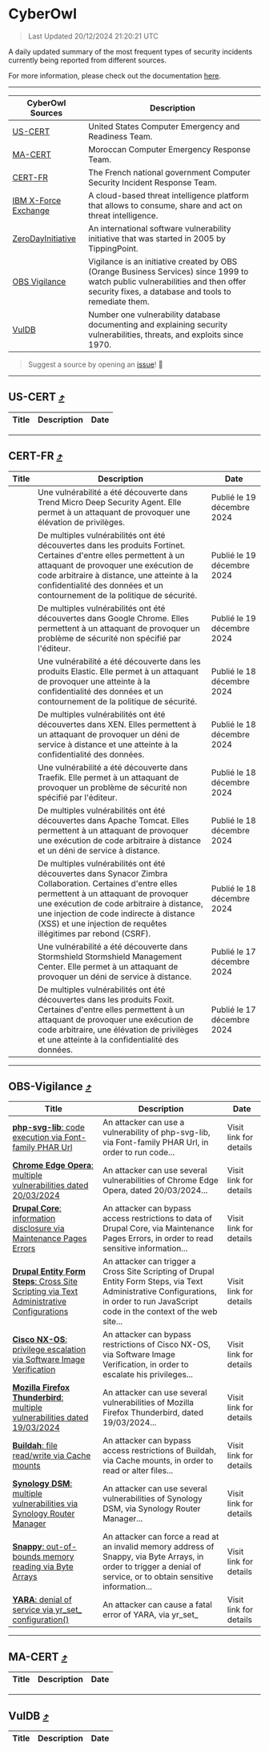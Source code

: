 
 <div id='top'></div>

# CyberOwl

 > Last Updated 20/12/2024 21:20:21 UTC
 
 A daily updated summary of the most frequent types of security incidents currently being reported from different sources.
 
 For more information, please check out the documentation [here](./docs/README.md).
 
 ---
 |CyberOwl Sources|Description|
 |---|---|
 |[US-CERT](#us-cert-arrow_heading_up)|United States Computer Emergency and Readiness Team.|
 |[MA-CERT](#ma-cert-arrow_heading_up)|Moroccan Computer Emergency Response Team.|
 |[CERT-FR](#cert-fr-arrow_heading_up)|The French national government Computer Security Incident Response Team.|
 |[IBM X-Force Exchange](#ibmcloud-arrow_heading_up)|A cloud-based threat intelligence platform that allows to consume, share and act on threat intelligence.|
 |[ZeroDayInitiative](#zerodayinitiative-arrow_heading_up)|An international software vulnerability initiative that was started in 2005 by TippingPoint.|
 |[OBS Vigilance](#obs-vigilance-arrow_heading_up)|Vigilance is an initiative created by OBS (Orange Business Services) since 1999 to watch public vulnerabilities and then offer security fixes, a database and tools to remediate them.|
 |[VulDB](#vuldb-arrow_heading_up)|Number one vulnerability database documenting and explaining security vulnerabilities, threats, and exploits since 1970.|
 
 > Suggest a source by opening an [issue](https://github.com/karimhabush/cyberowl/issues)! :raised_hands:
 ---

## US-CERT [:arrow_heading_up:](#cyberowl)

 |Title|Description|Date|
 |---|---|---|
 
 ---

## CERT-FR [:arrow_heading_up:](#cyberowl)

 |Title|Description|Date|
 |---|---|---|
 |[](https://www.cert.ssi.gouv.fr/avis/CERTFR-2024-AVI-1097/)|Une vulnérabilité a été découverte dans Trend Micro Deep Security Agent. Elle permet à un attaquant de provoquer une élévation de privilèges.|Publié le 19 décembre 2024|
 |[](https://www.cert.ssi.gouv.fr/avis/CERTFR-2024-AVI-1096/)|De multiples vulnérabilités ont été découvertes dans les produits Fortinet. Certaines d'entre elles permettent à un attaquant de provoquer une exécution de code arbitraire à distance, une atteinte à la confidentialité des données et un contournement de la politique de sécurité.|Publié le 19 décembre 2024|
 |[](https://www.cert.ssi.gouv.fr/avis/CERTFR-2024-AVI-1095/)|De multiples vulnérabilités ont été découvertes dans Google Chrome. Elles permettent à un attaquant de provoquer un problème de sécurité non spécifié par l'éditeur.|Publié le 19 décembre 2024|
 |[](https://www.cert.ssi.gouv.fr/avis/CERTFR-2024-AVI-1094/)|Une vulnérabilité a été découverte dans les produits Elastic. Elle permet à un attaquant de provoquer une atteinte à la confidentialité des données et un contournement de la politique de sécurité.|Publié le 18 décembre 2024|
 |[](https://www.cert.ssi.gouv.fr/avis/CERTFR-2024-AVI-1093/)|De multiples vulnérabilités ont été découvertes dans XEN. Elles permettent à un attaquant de provoquer un déni de service à distance et une atteinte à la confidentialité des données.|Publié le 18 décembre 2024|
 |[](https://www.cert.ssi.gouv.fr/avis/CERTFR-2024-AVI-1092/)|Une vulnérabilité a été découverte dans Traefik. Elle permet à un attaquant de provoquer un problème de sécurité non spécifié par l'éditeur.|Publié le 18 décembre 2024|
 |[](https://www.cert.ssi.gouv.fr/avis/CERTFR-2024-AVI-1091/)|De multiples vulnérabilités ont été découvertes dans Apache Tomcat. Elles permettent à un attaquant de provoquer une exécution de code arbitraire à distance et un déni de service à distance.|Publié le 18 décembre 2024|
 |[](https://www.cert.ssi.gouv.fr/avis/CERTFR-2024-AVI-1090/)|De multiples vulnérabilités ont été découvertes dans Synacor Zimbra Collaboration. Certaines d'entre elles permettent à un attaquant de provoquer une exécution de code arbitraire à distance, une injection de code indirecte à distance (XSS) et une injection de requêtes illégitimes par rebond (CSRF).|Publié le 18 décembre 2024|
 |[](https://www.cert.ssi.gouv.fr/avis/CERTFR-2024-AVI-1089/)|Une vulnérabilité a été découverte dans Stormshield Stormshield Management Center. Elle permet à un attaquant de provoquer un déni de service à distance.|Publié le 17 décembre 2024|
 |[](https://www.cert.ssi.gouv.fr/avis/CERTFR-2024-AVI-1088/)|De multiples vulnérabilités ont été découvertes dans les produits Foxit. Certaines d'entre elles permettent à un attaquant de provoquer une exécution de code arbitraire, une élévation de privilèges et une atteinte à la confidentialité des données.|Publié le 17 décembre 2024|
 
 ---

## OBS-Vigilance [:arrow_heading_up:](#cyberowl)

 |Title|Description|Date|
 |---|---|---|
 |[<a href="https://vigilance.fr/vulnerability/php-svg-lib-code-execution-via-Font-family-PHAR-Url-43835" class="noirorange"><b>php-svg-lib</b>: code execution via Font-family PHAR Url</a>](https://vigilance.fr/vulnerability/php-svg-lib-code-execution-via-Font-family-PHAR-Url-43835)|An attacker can use a vulnerability of php-svg-lib, via Font-family PHAR Url, in order to run code...|Visit link for details|
 |[<a href="https://vigilance.fr/vulnerability/Chrome-Edge-Opera-multiple-vulnerabilities-dated-20-03-2024-43827" class="noirorange"><b>Chrome  Edge  Opera</b>: multiple vulnerabilities dated 20/03/2024</a>](https://vigilance.fr/vulnerability/Chrome-Edge-Opera-multiple-vulnerabilities-dated-20-03-2024-43827)|An attacker can use several vulnerabilities of Chrome  Edge  Opera, dated 20/03/2024...|Visit link for details|
 |[<a href="https://vigilance.fr/vulnerability/Drupal-Core-information-disclosure-via-Maintenance-Pages-Errors-45813" class="noirorange"><b>Drupal Core</b>: information disclosure via Maintenance Pages Errors</a>](https://vigilance.fr/vulnerability/Drupal-Core-information-disclosure-via-Maintenance-Pages-Errors-45813)|An attacker can bypass access restrictions to data of Drupal Core, via Maintenance Pages Errors, in order to read sensitive information...|Visit link for details|
 |[<a href="https://vigilance.fr/vulnerability/Drupal-Entity-Form-Steps-Cross-Site-Scripting-via-Text-Administrative-Configurations-45812" class="noirorange"><b>Drupal Entity Form Steps</b>: Cross Site Scripting via Text Administrative Configurations</a>](https://vigilance.fr/vulnerability/Drupal-Entity-Form-Steps-Cross-Site-Scripting-via-Text-Administrative-Configurations-45812)|An attacker can trigger a Cross Site Scripting of Drupal Entity Form Steps, via Text Administrative Configurations, in order to run JavaScript code in the context of the web site...|Visit link for details|
 |[<a href="https://vigilance.fr/vulnerability/Cisco-NX-OS-privilege-escalation-via-Software-Image-Verification-45805" class="noirorange"><b>Cisco NX-OS</b>: privilege escalation via Software Image Verification</a>](https://vigilance.fr/vulnerability/Cisco-NX-OS-privilege-escalation-via-Software-Image-Verification-45805)|An attacker can bypass restrictions of Cisco NX-OS, via Software Image Verification, in order to escalate his privileges...|Visit link for details|
 |[<a href="https://vigilance.fr/vulnerability/Mozilla-Firefox-Thunderbird-multiple-vulnerabilities-dated-19-03-2024-43819" class="noirorange"><b>Mozilla Firefox  Thunderbird</b>: multiple vulnerabilities dated 19/03/2024</a>](https://vigilance.fr/vulnerability/Mozilla-Firefox-Thunderbird-multiple-vulnerabilities-dated-19-03-2024-43819)|An attacker can use several vulnerabilities of Mozilla Firefox  Thunderbird, dated 19/03/2024...|Visit link for details|
 |[<a href="https://vigilance.fr/vulnerability/Buildah-file-read-write-via-Cache-mounts-45437" class="noirorange"><b>Buildah</b>: file read/write via Cache mounts</a>](https://vigilance.fr/vulnerability/Buildah-file-read-write-via-Cache-mounts-45437)|An attacker can bypass access restrictions of Buildah, via Cache mounts, in order to read or alter files...|Visit link for details|
 |[<a href="https://vigilance.fr/vulnerability/Synology-DSM-multiple-vulnerabilities-via-Synology-Router-Manager-45435" class="noirorange"><b>Synology DSM</b>: multiple vulnerabilities via Synology Router Manager</a>](https://vigilance.fr/vulnerability/Synology-DSM-multiple-vulnerabilities-via-Synology-Router-Manager-45435)|An attacker can use several vulnerabilities of Synology DSM, via Synology Router Manager...|Visit link for details|
 |[<a href="https://vigilance.fr/vulnerability/Snappy-out-of-bounds-memory-reading-via-Byte-Arrays-45434" class="noirorange"><b>Snappy</b>: out-of-bounds memory reading via Byte Arrays</a>](https://vigilance.fr/vulnerability/Snappy-out-of-bounds-memory-reading-via-Byte-Arrays-45434)|An attacker can force a read at an invalid memory address of Snappy, via Byte Arrays, in order to trigger a denial of service, or to obtain sensitive information...|Visit link for details|
 |[<a href="https://vigilance.fr/vulnerability/YARA-denial-of-service-via-yr-set-configuration-45433" class="noirorange"><b>YARA</b>: denial of service via yr_set_<wbr>configuration()</wbr></a>](https://vigilance.fr/vulnerability/YARA-denial-of-service-via-yr-set-configuration-45433)|An attacker can cause a fatal error of YARA, via yr_set_|Visit link for details|
 
 ---

## MA-CERT [:arrow_heading_up:](#cyberowl)

 |Title|Description|Date|
 |---|---|---|
 
 ---

## VulDB [:arrow_heading_up:](#cyberowl)

 |Title|Description|Date|
 |---|---|---|
 